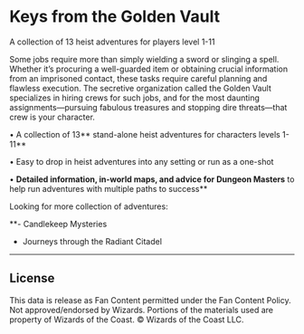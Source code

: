# Keys from the Golden Vault

A collection of 13 heist adventures for players level 1-11

Some jobs require more than simply wielding a sword or slinging a spell. Whether it’s procuring a well-guarded item or obtaining crucial information from an imprisoned contact, these tasks require careful planning and flawless execution. The secretive organization called the Golden Vault specializes in hiring crews for such jobs, and for the most daunting assignments—pursuing fabulous treasures and stopping dire threats—that crew is your character.

• A collection of 13** stand-alone heist adventures for characters levels 1-11**

• Easy to drop in heist adventures into any setting or run as a one-shot

• **Detailed information, in-world maps, and advice for Dungeon Masters** to help run adventures with multiple paths to success**

Looking for more collection of adventures:

**- Candlekeep Mysteries

- Journeys through the Radiant Citadel

---

## License

This data is release as Fan Content permitted under the Fan Content Policy. Not approved/endorsed by Wizards. Portions of the materials used are property of Wizards of the Coast. © Wizards of the Coast LLC.
